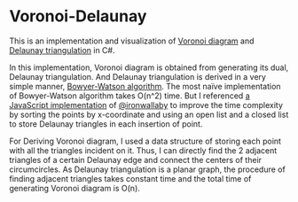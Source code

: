 # Voronoi-Delaunay

This is an implementation and visualization of [Voronoi diagram](https://en.wikipedia.org/wiki/Voronoi_diagram) and [Delaunay triangulation](https://en.wikipedia.org/wiki/Delaunay_triangulation) in C#.

In this implementation, Voronoi diagram is obtained from generating its dual, Delaunay triangulation. And Delaunay triangulation is derived in a very simple manner, [Bowyer-Watson algorithm](https://en.wikipedia.org/wiki/Bowyer%E2%80%93Watson_algorithm). The most naïve implementation of Bowyer-Watson algorithm takes O(n^2) time. But I referenced [a JavaScript implementation](https://github.com/ironwallaby/delaunay) of [@ironwallaby](https://github.com/ironwallaby) to improve the time complexity by sorting the points by x-coordinate and using an open list and a closed list to store Delaunay triangles in each insertion of point.

For Deriving Voronoi diagram, I used a data structure of storing each point with all the triangles incident on it. Thus, I can directly find the 2 adjacent triangles of a certain Delaunay edge and connect the centers of their circumcircles. As Delaunay triangulation is a planar graph, the procedure of finding adjacent triangles takes constant time and the total time of generating Voronoi diagram is O(n).
